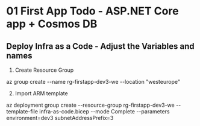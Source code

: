 # 01 First App Todo - ASP.NET Core app + Cosmos DB 

## Deploy Infra as a Code - Adjust the Variables and names

1) Create Resource Group

az group create --name rg-firstapp-dev3-we --location "westeurope"

2) Import ARM template

az deployment group create --resource-group rg-firstapp-dev3-we  --template-file infra-as-code.bicep --mode Complete --parameters environment=dev3 subnetAddressPrefix=3

<!-- az deployment group create --resource-group rg-firstapp-dev8-we  --template-file test.json -->